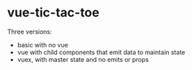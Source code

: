 # vue-tic-tac-toe

Three versions:
* basic with no vue
* vue with child components that emit data to maintain state
* vuex, with master state and no emits or props
